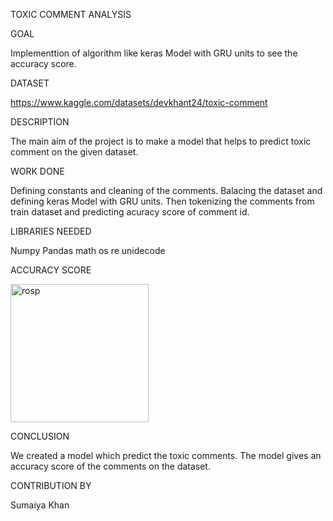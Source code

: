 TOXIC COMMENT ANALYSIS


GOAL

Implementtion of algorithm like keras Model with GRU units to see the accuracy score.


DATASET

https://www.kaggle.com/datasets/devkhant24/toxic-comment


DESCRIPTION

The main aim of the project is to make a model that helps to predict toxic comment on the given dataset.


WORK DONE

Defining constants and cleaning of the comments.
Balacing the dataset and defining keras Model with GRU units. 
Then tokenizing the comments from train dataset and predicting acuracy score of comment id. 


LIBRARIES NEEDED

Numpy
Pandas
math
os
re
unidecode


ACCURACY SCORE

<img width="221" alt="rosp" src="https://user-images.githubusercontent.com/85989194/197526201-010a3df6-e7ce-4fbc-b9ba-4a96724912a4.png">


CONCLUSION

We created a model which predict the toxic comments. The model gives an accuracy score of the comments on the dataset.


CONTRIBUTION BY

Sumaiya Khan

